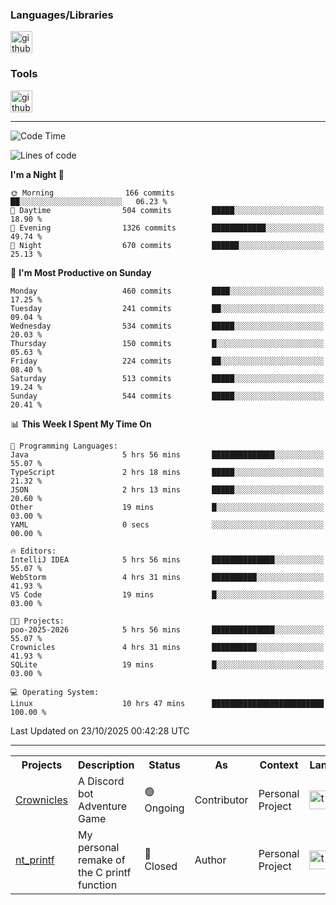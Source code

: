 <div>
    <h3>Languages/Libraries</h3>
    <img alt="github-chart" src="https://skillicons.dev/icons?i=c,py,js,ts,discordjs,html,css,md" height="35px">
</div>
<div>
    <h3>Tools</h3>
    <img alt="github-chart" src="https://skillicons.dev/icons?i=discord,git,github,gitlab,vim,vscode,webstorm,pycharm,ubuntu,pnpm,nodejs,docker" height="35px">
</div>

---
<!--START_SECTION:waka-->
![Code Time](http://img.shields.io/badge/Code%20Time-369%20hrs%2046%20mins-blue)

![Lines of code](https://img.shields.io/badge/From%20Hello%20World%20I%27ve%20Written-134.2%20thousand%20lines%20of%20code-blue)

**I'm a Night 🦉** 

```text
🌞 Morning                166 commits         ██░░░░░░░░░░░░░░░░░░░░░░░   06.23 % 
🌆 Daytime                504 commits         █████░░░░░░░░░░░░░░░░░░░░   18.90 % 
🌃 Evening                1326 commits        ████████████░░░░░░░░░░░░░   49.74 % 
🌙 Night                  670 commits         ██████░░░░░░░░░░░░░░░░░░░   25.13 % 
```
📅 **I'm Most Productive on Sunday** 

```text
Monday                   460 commits         ████░░░░░░░░░░░░░░░░░░░░░   17.25 % 
Tuesday                  241 commits         ██░░░░░░░░░░░░░░░░░░░░░░░   09.04 % 
Wednesday                534 commits         █████░░░░░░░░░░░░░░░░░░░░   20.03 % 
Thursday                 150 commits         █░░░░░░░░░░░░░░░░░░░░░░░░   05.63 % 
Friday                   224 commits         ██░░░░░░░░░░░░░░░░░░░░░░░   08.40 % 
Saturday                 513 commits         █████░░░░░░░░░░░░░░░░░░░░   19.24 % 
Sunday                   544 commits         █████░░░░░░░░░░░░░░░░░░░░   20.41 % 
```


📊 **This Week I Spent My Time On** 

```text
💬 Programming Languages: 
Java                     5 hrs 56 mins       ██████████████░░░░░░░░░░░   55.07 % 
TypeScript               2 hrs 18 mins       █████░░░░░░░░░░░░░░░░░░░░   21.32 % 
JSON                     2 hrs 13 mins       █████░░░░░░░░░░░░░░░░░░░░   20.60 % 
Other                    19 mins             █░░░░░░░░░░░░░░░░░░░░░░░░   03.00 % 
YAML                     0 secs              ░░░░░░░░░░░░░░░░░░░░░░░░░   00.00 % 

🔥 Editors: 
IntelliJ IDEA            5 hrs 56 mins       ██████████████░░░░░░░░░░░   55.07 % 
WebStorm                 4 hrs 31 mins       ██████████░░░░░░░░░░░░░░░   41.93 % 
VS Code                  19 mins             █░░░░░░░░░░░░░░░░░░░░░░░░   03.00 % 

🐱‍💻 Projects: 
poo-2025-2026            5 hrs 56 mins       ██████████████░░░░░░░░░░░   55.07 % 
Crownicles               4 hrs 31 mins       ██████████░░░░░░░░░░░░░░░   41.93 % 
SQLite                   19 mins             █░░░░░░░░░░░░░░░░░░░░░░░░   03.00 % 

💻 Operating System: 
Linux                    10 hrs 47 mins      █████████████████████████   100.00 % 
```


 Last Updated on 23/10/2025 00:42:28 UTC
<!--END_SECTION:waka-->

---
<table>
    <tr>
        <th>Projects</th>
        <th>Description</th>
        <th>Status</th>
        <th>As</th>
        <th>Context</th>
        <th>Language</th>
    </tr>
    <tr>
        <td>
            <a href="https://github.com/Crownicles/Crownicles">Crownicles</a>
        </td>
        <td>
            A Discord bot Adventure Game
        </td>
        <td>
            🟢 Ongoing
        </td>
        <td>
            Contributor
        </td>
        <td>
            Personal Project
        </td>
        <td>
            <img alt="ts icon" src="https://skillicons.dev/icons?i=ts" height="30px">
        </td>
    </tr>
        <td>
            <a href="https://github.com/Ntalcme/nt_printf">nt_printf</a>
        </td>
        <td>
             My personal remake of the C printf function 
        </td>
        <td>
            🔴 Closed
        </td>
        <td>
            Author
        </td>
        <td>
            Personal Project
        </td>
        <td>
            <img alt="ts icon" src="https://skillicons.dev/icons?i=c" height="30px">
        </td>
    </tr>
</table>
